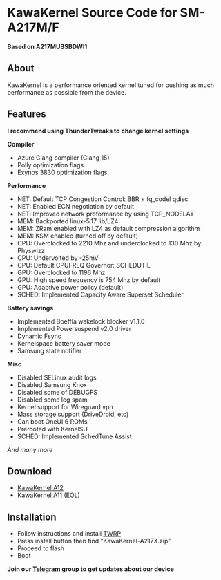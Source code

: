 # KawaKernel Source Code for SM-A217M/F
**Based on A217MUBSBDWI1**

## About
KawaKernel is a performance oriented kernel tuned for pushing as much performance as possible from the device.

## Features

**I recommend using ThunderTweaks to change kernel settings**

**Compiler**
* Azure Clang compiler (Clang 15)
* Polly optimization flags
* Exynos 3830 optimization flags

**Performance**
* NET: Default TCP Congestion Control: BBR + fq_codel qdisc
* NET: Enabled ECN negotiation by default
* NET: Improved network proformance by using TCP_NODELAY
* MEM: Backported linux-5.17 lib/LZ4
* MEM: ZRam enabled with LZ4 as default compression algorithm
* MEM: KSM enabled (turned off by default)
* CPU: Overclocked to 2210 Mhz and underclocked to 130 Mhz by Physwizz
* CPU: Undervolted by -25mV
* CPU: Default CPUFREQ Governor: SCHEDUTIL
* GPU: Overclocked to 1196 Mhz
* GPU: High speed frequency is 754 Mhz by default
* GPU: Adaptive power policy (default)
* SCHED: Implemented Capacity Aware Superset Scheduler

**Battery savings**
* Implemented Boeffla wakelock blocker v1.1.0
* Implemented Powersuspend v2.0 driver
* Dynamic Fsync
* Kernelspace battery saver mode
* Samsung state notifier

**Misc**
* Disabled SELinux audit logs
* Disabled Samsung Knox
* Disabled some of DEBUGFS
* Disabled some log spam
* Kernel support for Wireguard vpn
* Mass storage support (DriveDroid, etc)
* Can boot OneUI 6 ROMs
* Prerooted with KernelSU
* SCHED: Implemented SchedTune Assist

*And many more*

## Download
* [KawaKernel A12](https://github.com/DozNaka/KawaKernel-A217X/releases/latest)
* [KawaKernel A11 (EOL)](https://github.com/DozNaka/KawaKernel-A217X/releases/tag/KawaKernel-v1.3.1)

## Installation
* Follow instructions and install [TWRP](https://github.com/DozNaka/android_device_samsung_a21s/releases)
* Press install button then find "KawaKernel-A217X.zip"
* Proceed to flash
* Boot

**Join our [Telegram](https://t.me/+NkphbKPxiB8xZjY9) group to get updates about our device**

